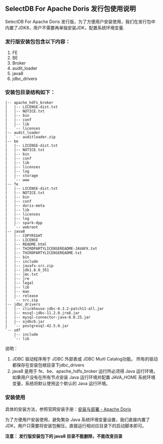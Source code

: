 ## SelectDB For Apache Doris 发行包使用说明

SelectDB For Apache Doris 发行版，为了方便用户安装使用，我们在发行包中内置了JDK8，用户不需要再单独安装JDK，配置系统环境变量.

### 发行版安装包包含以下内容：

1. FE
2. BE
3. Broker
4. audit_loader
5. java8
6. jdbc_drivers 

### 安装包目录结构如下：

```
|-- apache_hdfs_broker
|   |-- LICENSE-dist.txt
|   |-- NOTICE.txt
|   |-- bin
|   |-- conf
|   |-- lib
|   `-- licenses
|-- audit_loader
|   `-- auditloader.zip
|-- be
|   |-- LICENSE-dist.txt
|   |-- NOTICE.txt
|   |-- bin
|   |-- conf
|   |-- lib
|   |-- licenses
|   |-- log
|   |-- storage
|   `-- www
|-- fe
|   |-- LICENSE-dist.txt
|   |-- NOTICE.txt
|   |-- bin
|   |-- conf
|   |-- doris-meta
|   |-- lib
|   |-- licenses
|   |-- log
|   |-- spark-dpp
|   `-- webroot
|-- java8
|   |-- COPYRIGHT
|   |-- LICENSE
|   |-- README.html
|   |-- THIRDPARTYLICENSEREADME-JAVAFX.txt
|   |-- THIRDPARTYLICENSEREADME.txt
|   |-- bin
|   |-- include
|   |-- javafx-src.zip
|   |-- jdk1.8.0_351
|   |-- jmc.txt
|   |-- jre
|   |-- legal
|   |-- lib
|   |-- man
|   |-- release
|   `-- src.zip
|-- jdbc_drivers
|   |-- clickhouse-jdbc-0.3.2-patch11-all.jar
|   |-- mssql-jdbc-11.2.0.jre8.jar
|   |-- mysql-connector-java-8.0.25.jar
|   |-- ojdbc6.jar
|   `-- postgresql-42.5.0.jar
`-- udf
    |-- include
    `-- lib
```
说明：
1. JDBC 驱动程序用于 JDBC 外部表或 JDBC Muitl Catalog功能。 所有的驱动都保存在安装包根目录下jdbc_drivers
2. java8 是用于 fe、be、apache_hdfs_broker 运行所必须得 Java 运行环境，如果用户没有在所有节点安装 Java 运行环境并配置 JAVA_HOME  系统环境变量，系统将默认使用这个默认的 Java 运行环境。

### 安装使用

具体的安装方法，参照官网安装手册：[安装与部署 - Apache Doris](https://doris.apache.org/zh-CN/docs/dev/install/install-deploy)

为了方便用户安装使用，避免繁杂 Java 系统环境变量设置，我们直接内置了JDK，用户只需要将安装包解压，直接运行相对应目录下的启动脚本即可。

**注意： 发行版安装包下的 java8 目录不能删除，不能改变目录**
